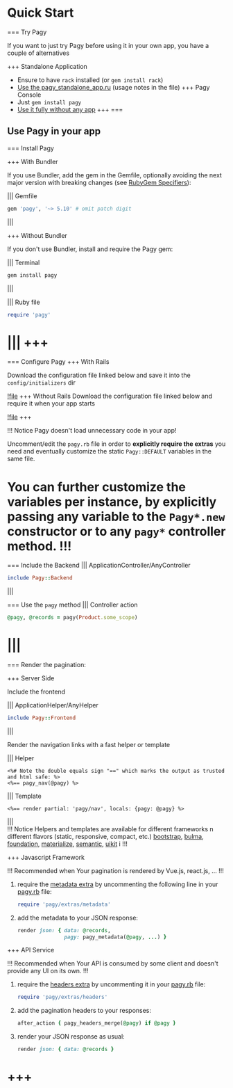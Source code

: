 
# Quick Start

=== Try Pagy

If you want to just try Pagy before using it in your own app, you have a couple of alternatives

+++ Standalone Application
  - Ensure to have `rack` installed (or `gem install rack`)
  - [Use the pagy_standalone_app.ru](https://github.com/ddnexus/pagy/blob/master/apps/pagy_standalone_app.ru) (usage notes in the file)
+++ Pagy Console
  - Just `gem install pagy`
  - [Use it fully without any app](api/console.md)
+++
===

## Use Pagy in your app

=== Install Pagy

+++ With Bundler

If you use Bundler, add the gem in the Gemfile, optionally avoiding the next major version with breaking changes (see [RubyGem Specifiers](http://guides.rubygems.org/patterns/#pessimistic-version-constraint)):
    
||| Gemfile
```ruby   
gem 'pagy', '~> 5.10' # omit patch digit
```
|||
 
+++ Without Bundler

If you don't use Bundler, install and require the Pagy gem:
 
||| Terminal
```bash
gem install pagy
```
|||
             
||| Ruby file
```ruby
require 'pagy'
```
|||
+++
===
     
=== Configure Pagy
+++ With Rails

Download the configuration file linked below and save it into the `config/initializers` dir

[!file](../lib/config/pagy.rb)
+++ Without Rails
Download the configuration file linked below and require it when your app starts

[!file](../lib/config/pagy.rb)
+++

!!! Notice
Pagy doesn't load unnecessary code in your app!
                
Uncomment/edit the `pagy.rb` file in order to **explicitly require the extras** you need and eventually customize the static `Pagy::DEFAULT` variables in the same file.

You can further customize the variables per instance, by explicitly passing any variable to the `Pagy*.new` constructor or to any `pagy*` controller method.
!!!
===

=== Include the Backend
||| ApplicationController/AnyController
```ruby
include Pagy::Backend
```
|||

=== Use the `pagy` method
||| Controller action
```ruby
@pagy, @records = pagy(Product.some_scope)
```
|||
===

=== Render the pagination:

+++ Server Side

Include the frontend 
        
||| ApplicationHelper/AnyHelper
```ruby
include Pagy::Frontend
```
|||

Render the navigation links with a fast helper or template

||| Helper
```erb
<%# Note the double equals sign "==" which marks the output as trusted and html safe: %>
<%== pagy_nav(@pagy) %>
```
||| Template
```erb
<%== render partial: 'pagy/nav', locals: {pagy: @pagy} %>
```
|||               
!!! Notice
Helpers and templates are available for different frameworks n different flavors (static, responsive, compact, etc.) [bootstrap](extras/bootstrap.md), [bulma](extras/bulma.md), [foundation](extras/foundation.md), [materialize](extras/materialize.md), [semantic](extras/semantic.md), [uikit](extras/uikit.md) i
!!!

+++ Javascript Framework
   
!!! Recommended when
Your pagination is rendered by Vue.js, react.js, ...
!!!

1. require the [metadata extra](extras/metadata.md) by uncommenting the following line in your [pagy.rb](https://github.com/ddnexus/pagy/blob/master/lib/config/pagy.rb) file:

    ```ruby
    require 'pagy/extras/metadata'
    ```

2. add the metadata to your JSON response:

   ```ruby
   render json: { data: @records,
                  pagy: pagy_metadata(@pagy, ...) }
   ```
+++ API Service 
         
!!! Recommended when
Your API is consumed by some client and doesn't provide any UI on its own.
!!!

1. require the [headers extra](extras/headers.md) by uncommenting it in your [pagy.rb](https://github.com/ddnexus/pagy/blob/master/lib/config/pagy.rb) file:

    ```ruby
    require 'pagy/extras/headers'
    ```

2. add the pagination headers to your responses:

    ```ruby
    after_action { pagy_headers_merge(@pagy) if @pagy }
    ```

3. render your JSON response as usual:

    ```ruby
    render json: { data: @records }
    ```
+++
===
